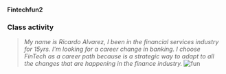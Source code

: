 #### Fintechfun2
### **Class activity** 
> *My name is Ricardo Alvarez, I been in the financial services industry for 15yrs. I'm looking for a career change in banking. I choose FinTech as a career path because is a strategic way to adapt to all the changes that are happening in the finance industry.*
![fun](https://commetric.com/wp-content/uploads/2018/06/Fintech-2019.jpg)
